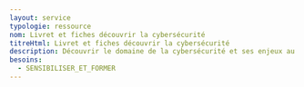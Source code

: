 ```yaml
---
layout: service
typologie: ressource
nom: Livret et fiches découvrir la cybersécurité
titreHtml: Livret et fiches découvrir la cybersécurité
description: Découvrir le domaine de la cybersécurité et ses enjeux au travers de 13 fiches pédagogiques.
besoins:
  - SENSIBILISER_ET_FORMER
---
```

